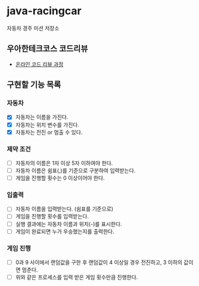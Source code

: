 # java-racingcar

자동차 경주 미션 저장소

## 우아한테크코스 코드리뷰

- [온라인 코드 리뷰 과정](https://github.com/woowacourse/woowacourse-docs/blob/master/maincourse/README.md)

## 구현할 기능 목록

### 자동차
- [x] 자동차는 이름을 가진다.
- [x] 자동차는 위치 변수를 가진다.
- [x] 자동차는 전진 or 멈출 수 있다.

### 제약 조건
- [ ] 자동차의 이름은 1자 이상 5자 이하여야 한다.
- [ ] 자동차 이름은 쉼표(,)를 기준으로 구분하여 입력받는다.
- [ ] 게임을 진행할 횟수는 0 이상이어야 한다.

### 입출력
- [ ] 자동차 이름을 입력받는다. (쉼표를 기준으로)
- [ ] 게임을 진행할 횟수를 입력받는다.
- [ ] 실행 결과에는 자동차 이름과 위치(-)를 표시한다.
- [ ] 게임이 완료되면 누가 우승했는지를 출력한다.

### 게임 진행
- [ ] 0과 9 사이에서 랜덤값을 구한 후 랜덤값이 4 이상일 경우 전진하고, 3 이하의 값이면 멈춘다.
- [ ] 위와 같은 프로세스를 입력 받은 게임 횟수만큼 진행한다.
